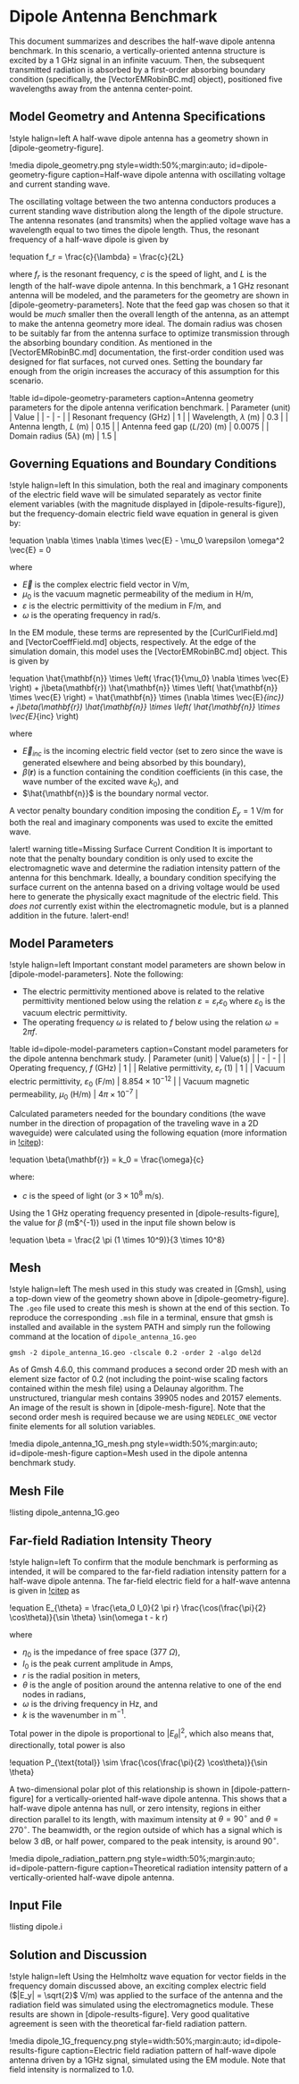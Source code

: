 # Dipole Antenna Benchmark

This document summarizes and describes the half-wave dipole antenna benchmark.
In this scenario, a vertically-oriented antenna structure is excited by a 1 GHz
signal in an infinite vacuum. Then, the subsequent transmitted radiation is
absorbed by a first-order absorbing boundary condition (specifically, the
[VectorEMRobinBC.md] object), positioned five wavelengths away from the antenna
center-point.

## Model Geometry and Antenna Specifications

!style halign=left
A half-wave dipole antenna has a geometry shown in [dipole-geometry-figure].

!media dipole_geometry.png
  style=width:50%;margin:auto;
  id=dipole-geometry-figure
  caption=Half-wave dipole antenna with oscillating voltage and current standing wave.

The oscillating voltage between the two antenna conductors produces a current
standing wave distribution along the length of the dipole structure. The antenna
resonates (and transmits) when the applied voltage wave has a wavelength equal to
two times the dipole length. Thus, the resonant frequency of a half-wave dipole
is given by

!equation
f_r = \frac{c}{\lambda} = \frac{c}{2L}

where $f_r$ is the resonant frequency, $c$ is the speed of light, and
$L$ is the length of the half-wave dipole antenna. In this benchmark, a 1 GHz
resonant antenna will be modeled, and the parameters for the geometry are shown
in [dipole-geometry-parameters]. Note that the feed gap was chosen
so that it would be *much* smaller then the overall length of the antenna,
as an attempt to make the antenna geometry more ideal. The domain radius was
chosen to be suitably far from the antenna surface to optimize transmission
through the absorbing boundary condition. As mentioned in the [VectorEMRobinBC.md]
documentation, the first-order condition used was designed for flat surfaces, not
curved ones. Setting the boundary far enough from the origin increases the accuracy
of this assumption for this scenario.

!table id=dipole-geometry-parameters caption=Antenna geometry parameters for the dipole antenna verification benchmark.
| Parameter (unit) | Value |
| - | - |
| Resonant frequency (GHz) | 1 |
| Wavelength, $\lambda$ (m) | 0.3 |
| Antenna length, $L$ (m) | 0.15 |
| Antenna feed gap ($L / 20$) (m) | 0.0075 |
| Domain radius ($5 \lambda$) (m) | 1.5 |

## Governing Equations and Boundary Conditions

!style halign=left
In this simulation, both the real and imaginary components of the electric field
wave will be simulated separately as vector finite element variables (with the
magnitude displayed in [dipole-results-figure]), but the frequency-domain electric
field wave equation in general is given by:

!equation
\nabla \times \nabla \times \vec{E} - \mu_0 \varepsilon \omega^2 \vec{E} = 0

where

- $\vec{E}$ is the complex electric field vector in V/m,
- $\mu_0$ is the vacuum magnetic permeability of the medium in H/m,
- $\varepsilon$ is the electric permittivity of the medium in F/m, and
- $\omega$ is the operating frequency in rad/s.

In the EM module, these terms are represented by the [CurlCurlField.md] and
[VectorCoeffField.md] objects, respectively. At the edge of the simulation domain,
this model uses the [VectorEMRobinBC.md] object. This is given by

!equation
\hat{\mathbf{n}} \times \left( \frac{1}{\mu_0} \nabla \times \vec{E} \right) + j\beta(\mathbf{r}) \hat{\mathbf{n}} \times \left( \hat{\mathbf{n}} \times \vec{E} \right) = \hat{\mathbf{n}} \times (\nabla \times \vec{E}_{inc}) + j\beta(\mathbf{r}) \hat{\mathbf{n}} \times \left( \hat{\mathbf{n}} \times \vec{E}_{inc} \right)

where

- $\vec{E}_{inc}$ is the incoming electric field vector (set to zero since the wave is generated elsewhere and being absorbed by this boundary),
- $\beta(\mathbf{r})$ is a function containing the condition coefficients (in this case, the wave number of the excited wave $k_0$), and
- $\hat{\mathbf{n}}$ is the boundary normal vector.

A vector penalty boundary condition imposing the condition $E_y = 1$ V/m for both
the real and imaginary components was used to excite the emitted wave.

!alert! warning title=Missing Surface Current Condition
It is important to note that the penalty boundary condition is only used to
excite the electromagnetic wave and determine the radiation intensity pattern of
the antenna for this benchmark. Ideally, a boundary condition specifying the surface
current on the antenna based on a driving voltage would be used here to generate the
physically exact magnitude of the electric field. This *does not* currently exist
within the electromagnetic module, but is a planned addition in the future.
!alert-end!

## Model Parameters

!style halign=left
Important constant model parameters are shown below in [dipole-model-parameters]. Note the following:

- The electric permittivity mentioned above is related to the relative permittivity mentioned below using the relation $\varepsilon = \varepsilon_r \varepsilon_0$ where $\varepsilon_0$ is the vacuum electric permittivity.
- The operating frequency $\omega$ is related to $f$ below using the relation $\omega = 2 \pi f$.

!table id=dipole-model-parameters caption=Constant model parameters for the dipole antenna benchmark study.
| Parameter (unit) | Value(s) |
| - | - |
| Operating frequency, $f$ (GHz) | 1 |
| Relative permittivity, $\varepsilon_r$ (1) | 1 |
| Vacuum electric permittivity, $\varepsilon_0$ (F/m) | $8.854 \times 10^{-12}$ |
| Vacuum magnetic permeability, $\mu_0$ (H/m) | $4 \pi \times 10^{-7}$ |

Calculated parameters needed for the boundary conditions (the wave number in the
direction of propagation of the traveling wave in a 2D waveguide) were calculated
using the following equation (more information in [!citep](griffiths-intro)):

!equation
\beta(\mathbf{r}) = k_0 = \frac{\omega}{c}

where:

- $c$ is the speed of light (or $3 \times 10^8$ m/s).

Using the 1 GHz operating frequency presented in [dipole-results-figure], the value
for $\beta$ (m$^{-1}) used in the input file shown below is

!equation
\beta = \frac{2 \pi (1 \times 10^9)}{3 \times 10^8}

## Mesh

!style halign=left
The mesh used in this study was created in [Gmsh], using a top-down view of the
geometry shown above in [dipole-geometry-figure]. The `.geo` file used to create
this mesh is shown at the end of this section. To reproduce the corresponding
`.msh` file in a terminal, ensure that gmsh is installed and available in the
system PATH and simply run the following command at the location of
`dipole_antenna_1G.geo`

```
gmsh -2 dipole_antenna_1G.geo -clscale 0.2 -order 2 -algo del2d
```

As of Gmsh 4.6.0, this command produces a second order 2D mesh with an element
size factor of 0.2 (not including the point-wise scaling factors contained
within the mesh file) using a Delaunay algorithm. The unstructured, triangular
mesh contains 39905 nodes and 20157 elements. An image of the result is shown in
[dipole-mesh-figure]. Note that the second order mesh is required because we are using
`NEDELEC_ONE` vector finite elements for all solution variables.

!media dipole_antenna_1G_mesh.png
       style=width:50%;margin:auto;
       id=dipole-mesh-figure
       caption=Mesh used in the dipole antenna benchmark study.

## Mesh File

!listing dipole_antenna_1G.geo

## Far-field Radiation Intensity Theory

!style halign=left
To confirm that the module benchmark is performing as intended, it will be compared
to the far-field radiation intensity pattern for a half-wave dipole antenna. The
far-field electric field for a half-wave antenna is given in [!citep](silver) as

!equation
E_{\theta} = \frac{\eta_0 I_0}{2 \pi r} \frac{\cos(\frac{\pi}{2} \cos\theta)}{\sin \theta} \sin(\omega t - k r)

where

- $\eta_0$ is the impedance of free space (377 $\Omega$),
- $I_0$ is the peak current amplitude in Amps,
- $r$ is the radial position in meters,
- $\theta$ is the angle of position around the antenna relative to one of the end nodes in radians,
- $\omega$ is the driving frequency in Hz, and
- $k$ is the wavenumber in m$^{-1}$.

Total power in the dipole is proportional to $\left| E_{\theta} \right|^2$,
which also means that, directionally, total power is also

!equation
P_{\text{total}} \sim \frac{\cos(\frac{\pi}{2} \cos\theta)}{\sin \theta}

A two-dimensional polar plot of this relationship is shown in [dipole-pattern-figure]
for a vertically-oriented half-wave dipole antenna. This shows that a half-wave
dipole antenna has null, or zero intensity, regions in either direction parallel
to its length, with maximum intensity at $\theta = 90^{\circ}$ and $\theta = 270^{\circ}$.
The beamwidth, or the region outside of which has a signal which is below 3 dB,
or half power, compared to the peak intensity, is around $90^{\circ}$.

!media dipole_radiation_pattern.png
       style=width:50%;margin:auto;
       id=dipole-pattern-figure
       caption=Theoretical radiation intensity pattern of a vertically-oriented half-wave dipole antenna.

## Input File

!listing dipole.i

## Solution and Discussion

!style halign=left
Using the Helmholtz wave equation for vector fields in the frequency domain
discussed above, an exciting complex electric field ($|E_y| = \sqrt{2}$ V/m) was
applied to the surface of the antenna and the radiation field was simulated using
the electromagnetics module. These results are shown in [dipole-results-figure].
Very good qualitative agreement is seen with the theoretical far-field radiation
pattern.

!media dipole_1G_frequency.png
       style=width:50%;margin:auto;
       id=dipole-results-figure
       caption=Electric field radiation pattern of half-wave dipole antenna driven by a 1GHz signal, simulated using the EM module. Note that field intensity is normalized to 1.0.
